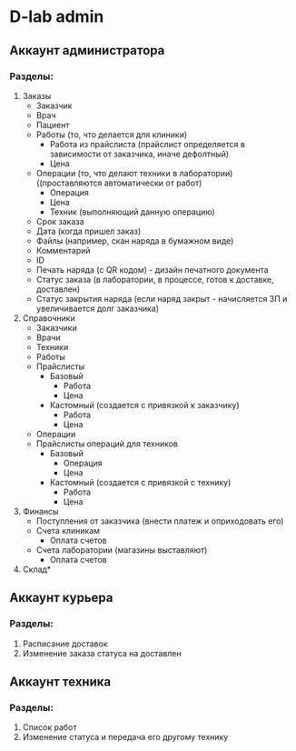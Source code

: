 # D-lab admin 


## Аккаунт администратора


 ### Разделы:
1.	Заказы
	-	Заказчик 
	-	Врач 
	-	Пациент
	-	Работы (то, что делается для клиники)
		*	Работа из прайслиста (прайслист определяется в зависимости от заказчика, иначе дефолтный)
		*	Цена
	-	Операции (то, что делают техники в лаборатории) ((проставляются автоматически от работ)
		-	 Операция
		-   Цена
		-	Техник (выполняющий данную операцию)
	-	Срок заказа	
	-	Дата (когда пришел заказ)
	-	Файлы (например, скан наряда в бумажном виде)
	-	Комментарий
	-	ID
	-	Печать наряда (с QR кодом) - дизайн печатного документа
	-	Статус заказа (в лаборатории, в процессе, готов к доставке, доставлен)
	-	Статус закрытия наряда (если наряд закрыт - начисляется ЗП и увеличивается долг заказчика)
2.	Справочники
	-	Заказчики
	-	Врачи
	-	Техники
	-	Работы
	-	Прайслисты
		-	Базовый
			-	Работа
			-	Цена
		-	Кастомный (создается с привязкой к заказчику)
			-	Работа
			-	Цена
	-	Операции
	-	Прайслисты операций для техников
		-	Базовый
			-	Операция
			-	Цена
		-	Кастомный (создается с привязкой с технику)
			-	Работа
			-	Цена
3.	Финансы
	-	Поступления от заказчика (внести платеж и оприходовать его)
	-	Счета клиникам 
		-	Оплата счетов 
	-	Счета лаборатории (магазины выставляют)
		-	Оплата счетов
4.	Склад*

## Аккаунт курьера
### Разделы:
1.	Расписание доставок
2.	Изменение заказа статуса на доставлен

## Аккаунт техника
### Разделы:
1.	Список работ
2.	Изменение статуса и передача его другому технику
